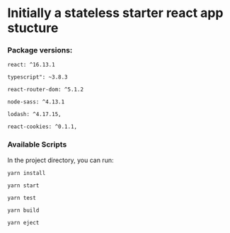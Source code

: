 # Initially a stateless starter react app stucture

### Package versions:

`react: ^16.13.1`

`typescript": ~3.8.3`

`react-router-dom: ^5.1.2`

`node-sass: ^4.13.1`

`lodash: ^4.17.15,`

`react-cookies: ^0.1.1,`

### Available Scripts

In the project directory, you can run:

`yarn install`

`yarn start`

`yarn test`

`yarn build`

`yarn eject`
